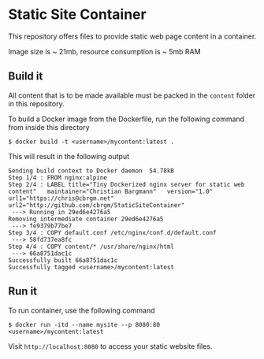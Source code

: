 # Static Site Container

This repository offers files to provide static web page content in a container.

Image size is ~ 21mb, resource consumption is ~ 5mb RAM

## Build it

All content that is to be made available must be packed in the `content` folder in this repository.

To build a Docker image from the Dockerfile, run the following command from inside this directory

```
$ docker build -t <username>/mycontent:latest .
```

This will result in the following output

```
Sending build context to Docker daemon  54.78kB
Step 1/4 : FROM nginx:alpine
Step 2/4 : LABEL title="Tiny Dockerized nginx server for static web content"   maintainer="Christian Bargmann"   version="1.0"   url1="https://chris@cbrgm.net"   url2="http://github.com/cbrgm/StaticSiteContainer"
 ---> Running in 29ed6e4276a5
Removing intermediate container 29ed6e4276a5
 ---> fe9379b77be7
Step 3/4 : COPY default.conf /etc/nginx/conf.d/default.conf
 ---> 58fd737ea8fc
Step 4/4 : COPY content/* /usr/share/nginx/html
 ---> 66a8751dac1c
Successfully built 66a8751dac1c
Successfully tagged <username>/mycontent:latest
```

## Run it

To run container, use the following command

```
$ docker run -itd --name mysite --p 8080:80 <username>/mycontent:latest
```

Visit `http://localhost:8080` to access your static website files.
